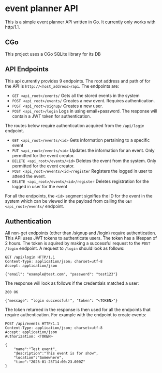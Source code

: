 # event planner API

This is a simple event planner API written in Go. It currently only works with
http/1.1.

## CGo

This project uses a CGo SQLite library for its DB

## API Endpoints

This api currently provides 9 endpoints. The root address and path of for the API
is `http://<host_address>/api`. The endpoints are:
- `GET <api_root>/events/`                  Gets all the stored events in the system
- `POST <api_root>/events/`                 Creates a new event. Requires authentication.
- `POST <api_root>/signup/`                 Creates a new user.
- `POST <api_root>/login`                   Logs in using email+password. The response will contain a JWT token for
                                            authentication.

The routes below require authentication acquired from the `/api/login` endpoint.
- `GET <api_root>/events/<id>`              Gets information pertaining to a specific event
- `PUT <api_root>/events/<id>`              Updates the information for an event. Only permitted for the event creator.
- `DELETE <api_root>/events/<id>`           Deletes the event from the system. Only permitted for the event creator.
- `POST <api_root>/events/<id>/register`    Registers the logged in user to attend the event.
- `DELETE <api_root>/events/<id>/register`  Deletes registration for the logged in user for the event

For all the endpoints, the `<id>` segment signifies the ID for the event in the system which can be
viewed in the payload from calling the `GET <api_root>/events/` endpoint.

## Authentication

All non-get endpoints (other than /signup and /login) require authentication. This API uses
JWT tokens to authenticate users. The token has a lifespan of 2 hours. The token is aquired
by making a successful request to the `POST /login` endpoint. A request to `/login` should
look as follows:
```http
GET /api/login HTTP/1.1
Content-Type: application/json; charset=utf-8
Accept: application/json

{"email": "example@test.com", "password": "test123"}
```
The response will look as follows if the credentials matched a user:
```http
200 OK

{"message": "login successful!", "token": "<TOKEN>"}
```

The token returned in the response is then used for all the endpoints that require
authentication. For example with the endpoint to create events:

```http
POST /api/events HTTP/1.1
Content-Type: application/json; charset=utf-8
Accept: application/json
Authorization: <TOKEN>

{
    "name":"Test event",
    "description":"This event is for show",
    "location":"Somewhere",
    "time":"2025-01-25T14:00:23.000Z"
}
```